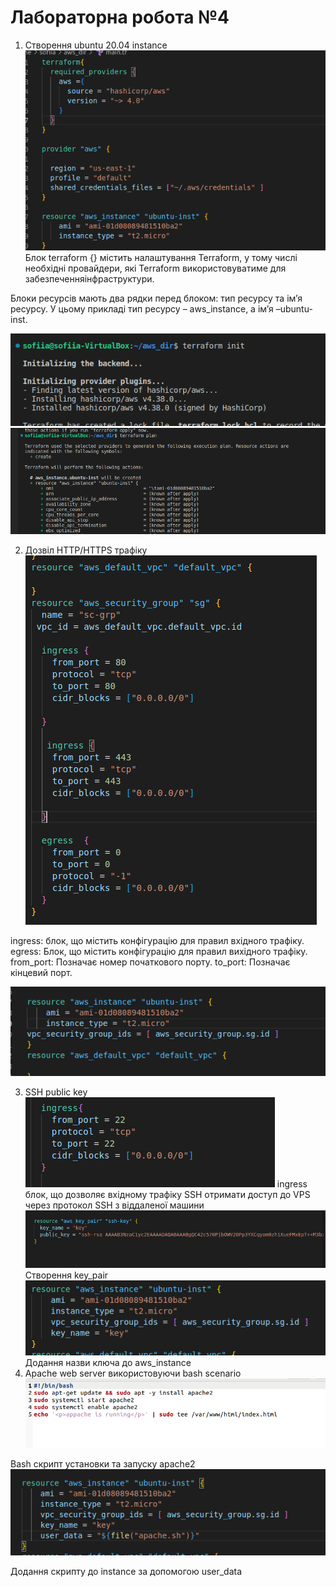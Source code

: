 # Лабораторна робота №4

1. Створення ubuntu 20.04 instance
   ![1](./images/1.png)
   Блок terraform {} містить налаштування Terraform, у тому числі необхідні провайдери, які Terraform використовуватиме для забезпеченняінфраструктури.

Блоки ресурсів мають два рядки перед блоком: тип ресурсу та ім’я ресурсу. У цьому прикладі тип ресурсу – aws_instance, а ім’я –ubuntu-inst.

![2](./images/2.png)
![3](./images/3.png)

2. Дозвіл HTTP/HTTPS трафіку
   ![4](./images/4.png)

ingress: блок, що містить конфігурацію для правил вхідного трафіку.
egress: Блок, що містить конфігурацію для правил вихідного трафіку.
from_port: Позначає номер початкового порту.
to_port: Позначає кінцевий порт.

![5](./images/5.png)

3. SSH public key
   ![6](./images/6.png)
   ingress блок, що дозволяє вхідному трафіку SSH отримати доступ до VPS через протокол SSH з віддаленої машини
   ![7](./images/7.png)
   Створення key_pair
   ![8](./images/8.png)
   Додання назви ключа до aws_instance
4. Apache web server використовуючи bash scenario
   ![9](./images/9.png)

Bash скрипт установки та запуску apache2
![10](./images/10.png)

Додання скрипту до instance за допомогою user_data

